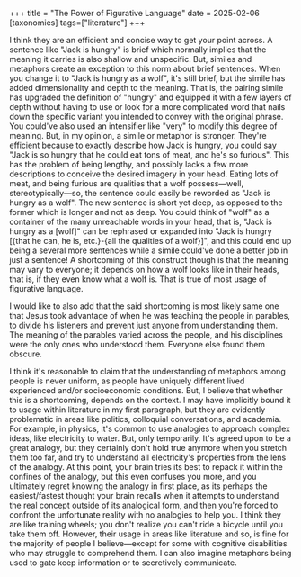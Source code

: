 +++
title = "The Power of Figurative Language"
date = 2025-02-06
[taxonomies]
tags=["literature"]
+++

I think they are an efficient and concise way to get your point across. A sentence like "Jack is hungry" is brief which normally implies that the meaning it carries is also shallow and
unspecific. But, similes and metaphors create an exception to this norm about brief sentences. When you change it to "Jack is hungry as a wolf", it's still brief, but the simile has
added dimensionality and depth to the meaning. That is, the pairing simile has upgraded the definition of "hungry" and equipped it with a few layers of depth without having to use or
look for a more complicated word that nails down the specific variant you intended to convey with the original phrase. You could've also used an intensifier like "very" to modify this
degree of meaning. But, in my opinion, a simile or metaphor is stronger. They're efficient because to exactly describe how Jack is hungry, you could say "Jack is so hungry that he
could eat tons of meat, and he's so furious". This has the problem of being lengthy, and possibly lacks a few more descriptions to conceive the desired imagery in your head. Eating
lots of meat, and being furious are qualities that a wolf possess—well, stereotypically—so, the sentence could easily be reworded as "Jack is hungry as a wolf". The new sentence is
short yet deep, as opposed to the former which is longer and not as deep. You could think of "wolf" as a container of the many unreachable words in your head, that is, "Jack is hungry
as a [wolf]" can be rephrased or expanded into "Jack is hungry [{that he can, he is, etc.}-{all the qualities of a wolf}]", and this could end up being a several more sentences while a
simile could've done a better job in just a sentence! A shortcoming of this construct though is that the meaning may vary to everyone; it depends on how a wolf looks like in their
heads, that is, if they even know what a wolf is. That is true of most usage of figurative language.

I would like to also add that the said shortcoming is most likely same one that Jesus took advantage of when he was teaching the people in parables, to divide his listeners and prevent
just anyone from understanding them. The meaning of the parables varied across the people, and his disciplines were the only ones who understood them. Everyone else found them obscure.

I think it's reasonable to claim that the understanding of metaphors among people is never uniform, as people have uniquely different lived experienced and/or socioeconomic conditions.
But, I believe that whether this is a shortcoming, depends on the context. I may have implicitly bound it to usage within literature in my first paragraph, but they are evidently
problematic in areas like politics, colloquial conversations, and academia. For example, in physics, it's common to use analogies to approach complex ideas, like electricity to water.
But, only temporarily. It's agreed upon to be a great analogy, but they certainly don't hold true anymore when you stretch them too far, and try to understand all electricity's
properties from the lens of the analogy. At this point, your brain tries its best to repack it within the confines of the analogy, but this even confuses you more, and you ultimately
regret knowing the analogy in first place, as its perhaps the easiest/fastest thought your brain recalls when it attempts to understand the real concept outside of its analogical form,
and then you're forced to confront the unfortunate reality with no analogies to help you. I think they are like training wheels; you don't realize you can't ride a bicycle until you
take them off. However, their usage in areas like literature and so, is fine for the majority of people I believe—except for some with cognitive disabilities who may struggle to
comprehend them. I can also imagine metaphors being used to gate keep information or to secretively communicate.

